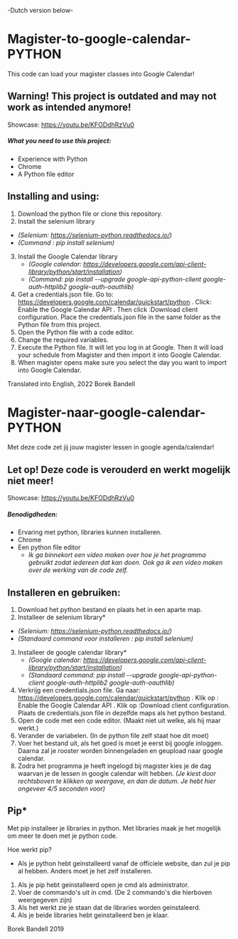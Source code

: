 -Dutch version below-

# Magister-to-google-calendar-PYTHON
This code can load your magister classes into Google Calendar!

## Warning! This project is outdated and may not work as intended anymore!

Showcase: https://youtu.be/KFODdhRzVu0
##### What you need to use this project:
- Experience with Python
- Chrome
- A Python file editor

## Installing and using:
1. Download the python file or clone this repository.
2. Install the selenium library
  - *(Selenium: https://selenium-python.readthedocs.io/)*
  - *(Command : pip install selenium)*
3. Install the Google Calendar library
   - *(Google calendar: https://developers.google.com/api-client-library/python/start/installation)*
   - *(Command: pip install --upgrade google-api-python-client google-auth-httplib2 google-auth-oauthlib)*
4. Get a credentials.json file. Go to: https://developers.google.com/calendar/quickstart/python . Click: Enable the Google Calendar API . Then click :Download client configuration.  Place the credentials.json file in the same folder as the Python file from this project.
4. Open the Python file with a code editor.
5. Change the required variables. 
6. Execute the Python file. It will let you log in at Google. Then it will load your schedule from Magister and then import it into Google Calendar.
7. When magister opens make sure you select the day you want to import into Google Calendar.

Translated into English, 2022 Borek Bandell

# Magister-naar-google-calendar-PYTHON
Met deze code zet jij jouw magister lessen in google agenda/calendar!

## Let op! Deze code is verouderd en werkt mogelijk niet meer!

Showcase: https://youtu.be/KFODdhRzVu0
##### Benodigdheden:
- Ervaring met python, libraries kunnen installeren.
- Chrome
- Een python file editor
  - *Ik ga binnekort een video maken over hoe je het programma gebruikt zodat iedereen dat kan doen. Ook ga ik een video maken over de werking van de code zelf.*

## Installeren en gebruiken:
1. Download het python bestand en plaats het in een aparte map.
2. Installeer de selenium library*
  - *(Selenium: https://selenium-python.readthedocs.io/)*
  - *(Standaard command voor installeren : pip install selenium)*
3. Installeer de google calendar library*
   - *(Google calendar: https://developers.google.com/api-client-library/python/start/installation)*
   - *(Standaard command: pip install --upgrade google-api-python-client google-auth-httplib2 google-auth-oauthlib)*
4. Verkrijg een credentials.json file. Ga naar: https://developers.google.com/calendar/quickstart/python . Klik op : Enable the Google Calendar API . Klik op :Download client configuration.  Plaats de credentials.json file in dezelfde maps als het python bestand.
4. Open de code met een code editor. (Maakt niet uit welke, als hij maar werkt.)
5. Verander de variabelen. (In de python file zelf staat hoe dit moet)
6. Voer het bestand uit, als het goed is moet je eerst bij google inloggen. Daarna zal je rooster
worden binnengeladen en geupload naar google calendar.
7. Zodra het programma je heeft ingelogd bij magister kies je de dag waarvan je de lessen in google calendar wilt hebben. *(Je kiest door rechtsboven te klikken op weergave, en dan de datum. Je hebt hier ongeveer 4/5 seconden voor)*



## Pip*
Met pip installeer je libraries in python. Met libraries maak je het mogelijk om meer te doen met je python code.

Hoe werkt pip?

- Als je python hebt geinstalleerd vanaf de officiele website, dan zul je pip al hebben. Anders moet je het zelf installeren.
1. Als je pip hebt geinstalleerd open je cmd als administrator.
2. Voer de commando's uit in cmd. (De 2 commando's die hierboven weergegeven zijn)
3. Als het werkt zie je staan dat de libraries worden geinstaleerd.
4. Als je beide libraries hebt geinstalleerd ben je klaar.

Borek Bandell 2019
